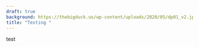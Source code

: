 ```yaml
---
draft: true
background: https://thebigduck.us/wp-content/uploads/2020/05/dp01_v2.jpg
title: "Testing "
---
```

t﻿est